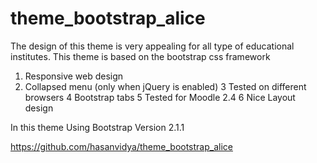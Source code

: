 theme_bootstrap_alice
=====================

The design of this theme is very appealing for all type of educational institutes. This theme is based on the bootstrap css framework    
	

1. Responsive web design 
2. Collapsed menu (only when jQuery is enabled)
3  Tested on different browsers
4  Bootstrap tabs
5  Tested for Moodle 2.4
6  Nice Layout design

In this theme Using Bootstrap Version 2.1.1

 https://github.com/hasanvidya/theme_bootstrap_alice
